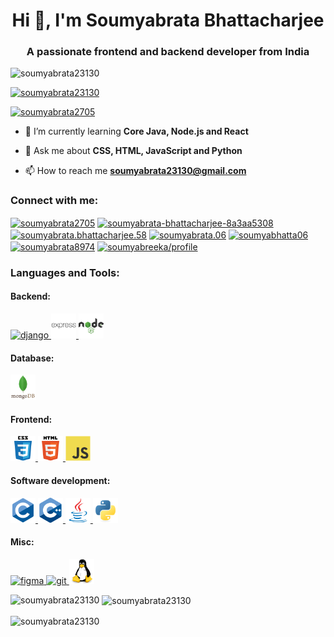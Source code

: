 <h1 align="center">Hi 👋, I'm Soumyabrata Bhattacharjee</h1>
<h3 align="center">A passionate frontend and backend developer from India</h3>

<p align="left"> <img src="https://komarev.com/ghpvc/?username=soumyabrata23130&label=Profile%20views&color=0e75b6&style=flat" alt="soumyabrata23130" /> </p>

<p align="left"> <a href="https://github.com/ryo-ma/github-profile-trophy"><img src="https://github-profile-trophy.vercel.app/?username=soumyabrata23130" alt="soumyabrata23130" /></a> </p>

<p align="left"> <a href="https://x.com/soumyabrata2705" target="blank"><img src="https://img.shields.io/twitter/follow/soumyabrata2705?logo=twitter&style=for-the-badge" alt="soumyabrata2705" /></a> </p>

- 🌱 I’m currently learning **Core Java, Node.js and React**

- 💬 Ask me about **CSS, HTML, JavaScript and Python**

- 📫 How to reach me **soumyabrata23130@gmail.com**

<h3 align="left">Connect with me:</h3>
<p align="left">
<a href="https://x.com/soumyabrata2705" target="blank"><img align="center" src="https://upload.wikimedia.org/wikipedia/commons/3/3d/LogoX.svg" alt="soumyabrata2705" height="40" width="40" /></a>
<a href="https://linkedin.com/in/soumyabrata-bhattacharjee-8a3aa5308" target="blank"><img align="center" src="https://raw.githubusercontent.com/rahuldkjain/github-profile-readme-generator/master/src/images/icons/Social/linked-in-alt.svg" alt="soumyabrata-bhattacharjee-8a3aa5308" height="30" width="40" /></a>
<a href="https://fb.com/soumyabrata.bhattacharjee.58" target="blank"><img align="center" src="https://raw.githubusercontent.com/rahuldkjain/github-profile-readme-generator/master/src/images/icons/Social/facebook.svg" alt="soumyabrata.bhattacharjee.58" height="30" width="40" /></a>
<a href="https://instagram.com/soumyabrata.06" target="blank"><img align="center" src="https://raw.githubusercontent.com/rahuldkjain/github-profile-readme-generator/master/src/images/icons/Social/instagram.svg" alt="soumyabrata.06" height="30" width="40" /></a>
<a href="https://www.youtube.com/c/soumyabhatta06" target="blank"><img align="center" src="https://raw.githubusercontent.com/rahuldkjain/github-profile-readme-generator/master/src/images/icons/Social/youtube.svg" alt="soumyabhatta06" height="30" width="40" /></a>
<a href="https://www.hackerrank.com/soumyabrata8974" target="blank"><img align="center" src="https://raw.githubusercontent.com/rahuldkjain/github-profile-readme-generator/master/src/images/icons/Social/hackerrank.svg" alt="soumyabrata8974" height="30" width="40" /></a>
<a href="https://auth.geeksforgeeks.org/user/soumyabreeka/profile" target="blank"><img align="center" src="https://raw.githubusercontent.com/rahuldkjain/github-profile-readme-generator/master/src/images/icons/Social/geeks-for-geeks.svg" alt="soumyabreeka/profile" height="30" width="40" /></a>
</p>

<h3 align="left">Languages and Tools:</h3>
<h4 align="left">Backend:</h4>
<p>
  <a href="https://www.djangoproject.com/" target="_blank" rel="noreferrer"> <img src="https://cdn.worldvectorlogo.com/logos/django.svg" alt="django" width="40" height="40"/> </a>
  <a href="https://expressjs.com" target="_blank" rel="noreferrer"> <img src="https://raw.githubusercontent.com/devicons/devicon/master/icons/express/express-original-wordmark.svg" alt="express" width="40" height="40"/> </a>
  <a href="https://nodejs.org" target="_blank" rel="noreferrer"> <img src="https://raw.githubusercontent.com/devicons/devicon/master/icons/nodejs/nodejs-original-wordmark.svg" alt="nodejs" width="40" height="40"/> </a>
</p>

<h4 align="left">Database:</h4>
<p>
  <a href="https://www.mongodb.com/" target="_blank" rel="noreferrer"> <img src="https://raw.githubusercontent.com/devicons/devicon/master/icons/mongodb/mongodb-original-wordmark.svg" alt="mongodb" width="40" height="40"/> </a>
</p>

<h4 align="left">Frontend:</h4>
<p>
  <a href="https://www.w3schools.com/css/" target="_blank" rel="noreferrer"> <img src="https://raw.githubusercontent.com/devicons/devicon/master/icons/css3/css3-original-wordmark.svg" alt="css3" width="40" height="40"/> </a>
  <a href="https://www.w3.org/html/" target="_blank" rel="noreferrer"> <img src="https://raw.githubusercontent.com/devicons/devicon/master/icons/html5/html5-original-wordmark.svg" alt="html5" width="40" height="40"/> </a>
  <a href="https://developer.mozilla.org/en-US/docs/Web/JavaScript" target="_blank" rel="noreferrer"> <img src="https://raw.githubusercontent.com/devicons/devicon/master/icons/javascript/javascript-original.svg" alt="javascript" width="40" height="40"/> </a>
</p>

<h4 align="left">Software development:</h4>
<p>
  <a href="https://www.cprogramming.com/" target="_blank" rel="noreferrer"> <img src="https://raw.githubusercontent.com/devicons/devicon/master/icons/c/c-original.svg" alt="c" width="40" height="40"/> </a>
  <a href="https://www.w3schools.com/cpp/" target="_blank" rel="noreferrer"> <img src="https://raw.githubusercontent.com/devicons/devicon/master/icons/cplusplus/cplusplus-original.svg" alt="cplusplus" width="40" height="40"/> </a>
  <a href="https://www.java.com" target="_blank" rel="noreferrer"> <img src="https://raw.githubusercontent.com/devicons/devicon/master/icons/java/java-original.svg" alt="java" width="40" height="40"/> </a>
  <a href="https://www.python.org" target="_blank" rel="noreferrer"> <img src="https://raw.githubusercontent.com/devicons/devicon/master/icons/python/python-original.svg" alt="python" width="40" height="40"/> </a>
</p>

<h4 align="left">Misc:</h4>
<p>
  <a href="https://www.figma.com/" target="_blank" rel="noreferrer"> <img src="https://www.vectorlogo.zone/logos/figma/figma-icon.svg" alt="figma" width="40" height="40"/> </a>
  <a href="https://git-scm.com/" target="_blank" rel="noreferrer"> <img src="https://www.vectorlogo.zone/logos/git-scm/git-scm-icon.svg" alt="git" width="40" height="40"/> </a>
  <a href="https://www.linux.org/" target="_blank" rel="noreferrer"> <img src="https://raw.githubusercontent.com/devicons/devicon/master/icons/linux/linux-original.svg" alt="linux" width="40" height="40"/> </a>
</p>

<p><img align="left" src="https://github-readme-stats.vercel.app/api/top-langs?username=soumyabrata23130&show_icons=true&locale=en&layout=compact" alt="soumyabrata23130" /></p>

<p>&nbsp;<img align="center" src="https://github-readme-stats.vercel.app/api?username=soumyabrata23130&show_icons=true&locale=en" alt="soumyabrata23130" /></p>

<p><img align="center" src="https://github-readme-streak-stats.herokuapp.com/?user=soumyabrata23130&" alt="soumyabrata23130" /></p>
